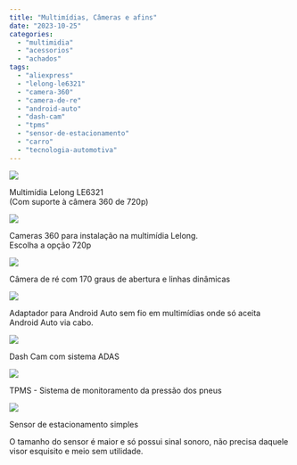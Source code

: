 ```yaml
---
title: "Multimídias, Câmeras e afins"
date: "2023-10-25"
categories:
  - "multimidia"
  - "acessorios"
  - "achados"
tags:
  - "aliexpress"
  - "lelong-le6321"
  - "camera-360"
  - "camera-de-re"
  - "android-auto"
  - "dash-cam"
  - "tpms"
  - "sensor-de-estacionamento"
  - "carro"
  - "tecnologia-automotiva"
---
```


[![](media/screenshot-2024-03-12-as-21.30.46.jpg?w=1024)](https://mercadolivre.com/sec/1MXmkpk)

Multimídia Lelong LE6321  
(Com suporte à câmera 360 de 720p)

[![](media/novo-projeto-4.jpg?w=723)](https://s.click.aliexpress.com/e/_DBv6AA5)

Cameras 360 para instalação na multimídia Lelong.  
Escolha a opção 720p

[![](media/screenshot-2023-10-24-as-11.11.33.jpg?w=1024)](https://s.click.aliexpress.com/e/_DFoSxlv)

Câmera de ré com 170 graus de abertura e linhas dinâmicas

[![](media/screenshot-2023-10-24-as-11.12.27.jpg?w=873)](https://s.click.aliexpress.com/e/_DecjYYT)

Adaptador para Android Auto sem fio em multimídias onde só aceita Android Auto via cabo.

[![](media/screenshot-2023-10-24-as-11.16.23.jpg?w=702)](https://s.click.aliexpress.com/e/_DkkOXv1)

Dash Cam com sistema ADAS

[![](media/screenshot-2023-10-24-as-11.18.07.jpg?w=742)](https://s.click.aliexpress.com/e/_DDT9vTH)

TPMS - Sistema de monitoramento da pressão dos pneus

[![](media/screenshot-2023-10-25-as-09.42.48.jpg?w=545)](https://s.click.aliexpress.com/e/_DBJwNKr)

Sensor de estacionamento simples

O tamanho do sensor é maior e só possui sinal sonoro, não precisa daquele visor esquisito e meio sem utilidade.
